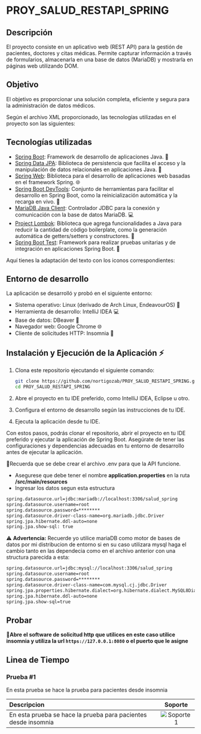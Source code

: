 # PROY_SALUD_RESTAPI_SPRING

## Descripción
El proyecto consiste en un aplicativo web (REST API) para la gestión de pacientes, doctores y citas médicas. Permite capturar información a través de formularios, almacenarla en una base de datos (MariaDB) y mostrarla en páginas web utilizando DOM.

## Objetivo
El objetivo es proporcionar una solución completa, eficiente y segura para la administración de datos médicos.

Según el archivo XML proporcionado, las tecnologías utilizadas en el proyecto son las siguientes:

## Tecnologías utilizadas
- [Spring Boot](https://spring.io/projects/spring-boot): Framework de desarrollo de aplicaciones Java. <i class="fab fa-java"></i> :rocket:
- [Spring Data JPA](https://spring.io/projects/spring-data-jpa): Biblioteca de persistencia que facilita el acceso y la manipulación de datos relacionales en aplicaciones Java. <i class="fas fa-database"></i> :floppy_disk:
- [Spring Web](https://spring.io/projects/spring-web): Biblioteca para el desarrollo de aplicaciones web basadas en el framework Spring. <i class="fab fa-spring"></i> :globe_with_meridians:
- [Spring Boot DevTools](https://docs.spring.io/spring-boot/docs/current/reference/html/using-spring-boot.html#using-boot-devtools): Conjunto de herramientas para facilitar el desarrollo en Spring Boot, como la reinicialización automática y la recarga en vivo. <i class="fas fa-tools"></i> :wrench:
- [MariaDB Java Client](https://mariadb.com/kb/en/mariadb-connector-j/): Controlador JDBC para la conexión y comunicación con la base de datos MariaDB. <i class="fas fa-database"></i> :computer:
- [Project Lombok](https://projectlombok.org/): Biblioteca que agrega funcionalidades a Java para reducir la cantidad de código boilerplate, como la generación automática de getters/setters y constructores. <i class="fab fa-java"></i> :bookmark:
- [Spring Boot Test](https://docs.spring.io/spring-boot/docs/current/reference/html/features.html#features.testing.spring-boot-applications.testing-autoconfigured-tests): Framework para realizar pruebas unitarias y de integración en aplicaciones Spring Boot. <i class="fas fa-vial"></i> :microscope:


Aquí tienes la adaptación del texto con los iconos correspondientes:

## Entorno de desarrollo

La aplicación se desarrolló y probó en el siguiente entorno:

- Sistema operativo: <i class="fab fa-linux"></i> Linux (derivado de Arch Linux, EndeavourOS) :penguin:
- Herramienta de desarrollo: <i class="fab fa-java"></i> IntelliJ IDEA :computer:
- Base de datos: <i class="fas fa-database"></i> DBeaver :floppy_disk:
- Navegador web: <i class="fab fa-chrome"></i> Google Chrome :globe_with_meridians:
- Cliente de solicitudes HTTP: <i class="fab fa-insomnia"></i> Insomnia :link:

## Instalación y Ejecución de la Aplicación :zap:

1. Clona este repositorio ejecutando el siguiente comando:

   ```bash
   git clone https://github.com/nortigozab/PROY_SALUD_RESTAPI_SPRING.git
   cd PROY_SALUD_RESTAPI_SPRING
   ```

2. Abre el proyecto en tu IDE preferido, como IntelliJ IDEA, Eclipse u otro.

3. Configura el entorno de desarrollo según las instrucciones de tu IDE.

4. Ejecuta la aplicación desde tu IDE.

Con estos pasos, podrás clonar el repositorio, abrir el proyecto en tu IDE preferido y ejecutar la aplicación de Spring Boot. Asegúrate de tener las configuraciones y dependencias adecuadas en tu entorno de desarrollo antes de ejecutar la aplicación.

:key:Recuerda que se debe crear el archivo .env para que la API funcione.

- Asegurese que debe tener el nombre **application.properties** en la ruta **/src/main/resources**
- Ingresar los datos segun esta estructura

```bash
spring.datasource.url=jdbc:mariadb://localhost:3306/salud_spring
spring.datasource.username=root
spring.datasource.password=********
spring.datasource.driver-class-name=org.mariadb.jdbc.Driver
spring.jpa.hibernate.ddl-auto=none
spring.jpa.show-sql: true
```
:warning: **Advertencia:** Recuerde yo utilice mariaDB como motor de bases de datos por mi distribucion de entorno si en su caso utilizara mysql haga el cambio tanto en las dependecia como en el archivo anterior con una structura parecida a esta:
```bash
spring.datasource.url=jdbc:mysql://localhost:3306/salud_spring
spring.datasource.username=root
spring.datasource.password=********
spring.datasource.driver-class-name=com.mysql.cj.jdbc.Driver
spring.jpa.properties.hibernate.dialect=org.hibernate.dialect.MySQL8Dialect
spring.jpa.hibernate.ddl-auto=none
spring.jpa.show-sql=true
```
## Probar

**🎉Abre el software de solicitud http que utilices en este caso utilice **insomnia** y utiliza la url `https://127.0.0.1:8080` o el puerto que le asigne**


## Linea de Tiempo



### Prueba #1

En esta prueba se hace la prueba para pacientes desde insomnia

| Descripcion                                                     |                   Soporte                   |
|:----------------------------------------------------------------| :-----------------------------------------: |
| En esta prueba se hace la prueba para pacientes desde insomnia  | ![Soporte 1](./img/1.gif?raw=true "import") |

